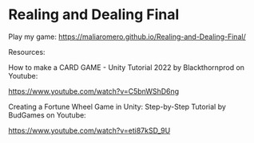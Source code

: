 # Realing and Dealing Final
 
Play my game: https://maliaromero.github.io/Realing-and-Dealing-Final/


Resources:

How to make a CARD GAME - Unity Tutorial 2022 by Blackthornprod on Youtube:

https://www.youtube.com/watch?v=C5bnWShD6ng

Creating a Fortune Wheel Game in Unity: Step-by-Step Tutorial by BudGames on Youtube:

https://www.youtube.com/watch?v=eti87kSD_9U
